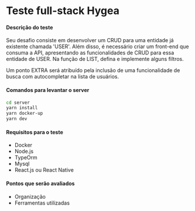 # Teste full-stack Hygea

#### Descrição do teste
Seu desafio consiste em desenvolver um CRUD para uma entidade já existente chamada 'USER'. Além disso, é necessário criar um front-end que consuma a API, apresentando as funcionalidades de CRUD para essa entidade de USER. Na função de LIST, defina e implemente alguns filtros.

Um ponto EXTRA será atribuído pela inclusão de uma funcionalidade de busca com autocompletar na lista de usuários.

#### Comandos para levantar o server
```bash
cd server
yarn install
yarn docker-up
yarn dev
```

#### Requisitos para o teste
- Docker
- Node.js
- TypeOrm
- Mysql
- React.js ou React Native

#### Pontos que serão avaliados
- Organização
- Ferramentas utilizadas